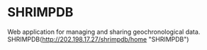SHRIMPDB
===
Web application for managing and sharing geochronological data.
SHRIMPDB(http://202.198.17.27/shrimpdb/home "SHRIMPDB")


